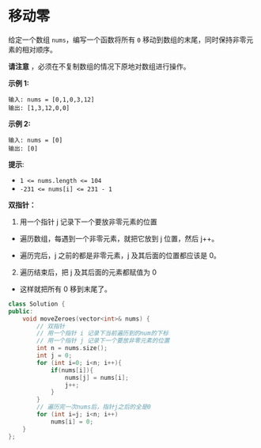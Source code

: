 # 移动零

给定一个数组 `nums`，编写一个函数将所有 `0` 移动到数组的末尾，同时保持非零元素的相对顺序。

**请注意** ，必须在不复制数组的情况下原地对数组进行操作。

 

**示例 1:**

```
输入: nums = [0,1,0,3,12]
输出: [1,3,12,0,0]
```

**示例 2:**

```
输入: nums = [0]
输出: [0]
```

 

**提示**:

- `1 <= nums.length <= 104`
- `-231 <= nums[i] <= 231 - 1`



**双指针：**

1. 用一个指针 j 记录下一个要放非零元素的位置

- 遍历数组，每遇到一个非零元素，就把它放到 j 位置，然后 j++。

- 遍历完后，j 之前的都是非零元素，j 及其后面的位置都应该是 0。

2. 遍历结束后，把 j 及其后面的元素都赋值为 0

- 这样就把所有 0 移到末尾了。

```C++
class Solution {
public:
    void moveZeroes(vector<int>& nums) {
        // 双指针
        // 用一个指针 i 记录下当前遍历到的num的下标
        // 用一个指针 j 记录下一个要放非零元素的位置
        int n = nums.size();
        int j = 0;
        for (int i=0; i<n; i++){
            if(nums[i]){
                nums[j] = nums[i];
                j++;
            }
        }
        // 遍历完一次nums后，指针j之后的全是0
        for (int i=j; i<n; i++)
            nums[i] = 0;
    }
};
```

